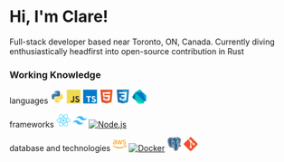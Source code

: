 <!--
**elchukc/elchukc** is a ✨ _special_ ✨ repository because its `README.md` (this file) appears on your GitHub profile.

- 😄 This is a cute template
Here are some ideas to get you started:

- 🔭 I’m currently working on ...
- 🌱 I’m currently learning ...
- 👯 I’m looking to collaborate on ...
- 🤔 I’m looking for help with ...
- 💬 Ask me about ...
- 📫 How to reach me: ...
- 😄 Pronouns: ...
- ⚡ Fun fact: ...
-->

# Hi, I'm Clare!
Full-stack developer based near Toronto, ON, Canada. Currently diving enthusiastically headfirst into open-source contribution in Rust

### Working Knowledge
languages
[<img alt="Python" src="https://github.com/devicons/devicon/blob/master/icons/python/python-original.svg" width="25" height="25"/>](https://www.python.org/)
[<img alt="JavaScript" src="https://github.com/devicons/devicon/blob/master/icons/javascript/javascript-original.svg" width="25" height="25"/>](https://wikipedia.org/wiki/JavaScript)
[<img alt="TypeScript" src="https://github.com/devicons/devicon/blob/master/icons/typescript/typescript-original.svg" width="25" height="25"/>](https://en.wikipedia.org/wiki/TypeScript)
[<img alt="HTML" src="https://github.com/devicons/devicon/blob/master/icons/html5/html5-original.svg" width="25" height="25"/>](https://wikipedia.org/wiki/HTML)
[<img alt="CSS" src="https://github.com/devicons/devicon/blob/master/icons/css3/css3-original.svg" width="25" height="25"/>](https://wikipedia.org/wiki/CSS)
[<img alt="C" src="https://github.com/devicons/devicon/blob/master/icons/dart/dart-original.svg" width="25" height="25"/>](https://en.wikipedia.org/wiki/C_(programming_language))

frameworks
[<img alt="React" src="https://github.com/devicons/devicon/blob/master/icons/react/react-original.svg" width="25" height="25"/>](https://reactjs.org/)
[<img alt="Tailwind" src="https://github.com/devicons/devicon/blob/master/icons/tailwindcss/tailwindcss-original.svg" width="25" height="25"/>](https://tailwindcss.com/)
[<img alt="Node.js" src="https://cdn.jsdelivr.net/gh/devicons/devicon/icons/nodejs/nodejs-original.svg" width="25px" height="25" />](https://nodejs.org/en)

database and technologies
[<img alt="AWS" src="https://github.com/devicons/devicon/blob/master/icons/amazonwebservices/amazonwebservices-plain-wordmark.svg" width="25" height="25"/>](https://aws.amazon.com/)
[<img alt="Docker" src="https://cdn.jsdelivr.net/gh/devicons/devicon@latest/icons/docker/docker-plain.svg" width="25" height="25" />](https://www.docker.com/)
[<img alt="Postgres" src="https://github.com/devicons/devicon/blob/master/icons/postgresql/postgresql-original.svg" width="25" height="25"/>](https://www.postgresql.org/)
[<img alt="Git" src="https://github.com/devicons/devicon/blob/master/icons/git/git-original.svg" width="25" height="25"/>](https://git-scm.com/)

<!--
## Exposed to
[<img alt="MySQL" src="https://cdn.jsdelivr.net/gh/devicons/devicon@latest/icons/mysql/mysql-original.svg" width="25" height="25"/>](https://www.postgresql.org/)
-->
